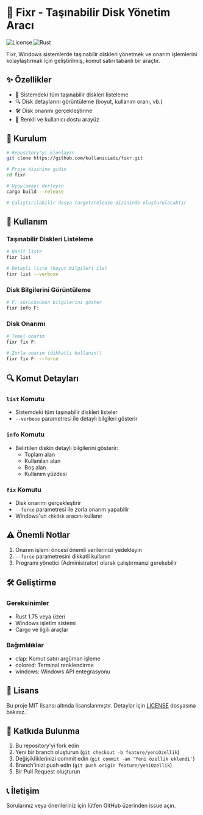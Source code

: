 # 🔧 Fixr - Taşınabilir Disk Yönetim Aracı

![License](https://img.shields.io/badge/license-MIT-blue.svg)
![Rust](https://img.shields.io/badge/rust-1.75%2B-orange.svg)

Fixr, Windows sistemlerde taşınabilir diskleri yönetmek ve onarım işlemlerini kolaylaştırmak için geliştirilmiş, komut satırı tabanlı bir araçtır.

## ✨ Özellikler

- 📝 Sistemdeki tüm taşınabilir diskleri listeleme
- 🔍 Disk detaylarını görüntüleme (boyut, kullanım oranı, vb.)
- 🛠️ Disk onarımı gerçekleştirme
- 🎨 Renkli ve kullanıcı dostu arayüz

## 🚀 Kurulum

```bash
# Repository'yi klonlayın
git clone https://github.com/kullaniciadi/fixr.git

# Proje dizinine gidin
cd fixr

# Uygulamayı derleyin
cargo build --release

# Çalıştırılabilir dosya target/release dizininde oluşturulacaktır
```

## 📖 Kullanım

### Taşınabilir Diskleri Listeleme

```bash
# Basit liste
fixr list

# Detaylı liste (boyut bilgileri ile)
fixr list --verbose
```

### Disk Bilgilerini Görüntüleme

```bash
# F: sürücüsünün bilgilerini göster
fixr info F:
```

### Disk Onarımı

```bash
# Temel onarım
fixr fix F:

# Zorla onarım (dikkatli kullanın!)
fixr fix F: --force
```

## 🔍 Komut Detayları

### `list` Komutu
- Sistemdeki tüm taşınabilir diskleri listeler
- `--verbose` parametresi ile detaylı bilgileri gösterir

### `info` Komutu
- Belirtilen diskin detaylı bilgilerini gösterir:
  - Toplam alan
  - Kullanılan alan
  - Boş alan
  - Kullanım yüzdesi

### `fix` Komutu
- Disk onarımı gerçekleştirir
- `--force` parametresi ile zorla onarım yapabilir
- Windows'un `chkdsk` aracını kullanır

## ⚠️ Önemli Notlar

1. Onarım işlemi öncesi önemli verilerinizi yedekleyin
2. `--force` parametresini dikkatli kullanın
3. Programı yönetici (Administrator) olarak çalıştırmanız gerekebilir

## 🛠️ Geliştirme

### Gereksinimler

- Rust 1.75 veya üzeri
- Windows işletim sistemi
- Cargo ve ilgili araçlar

### Bağımlılıklar

- clap: Komut satırı argüman işleme
- colored: Terminal renklendirme
- windows: Windows API entegrasyonu

## 📝 Lisans

Bu proje MIT lisansı altında lisanslanmıştır. Detaylar için [LICENSE](LICENSE) dosyasına bakınız.

## 🤝 Katkıda Bulunma

1. Bu repository'yi fork edin
2. Yeni bir branch oluşturun (`git checkout -b feature/yeniOzellik`)
3. Değişikliklerinizi commit edin (`git commit -am 'Yeni özellik eklendi'`)
4. Branch'inizi push edin (`git push origin feature/yeniOzellik`)
5. Bir Pull Request oluşturun

## 📞 İletişim

Sorularınız veya önerileriniz için lütfen GitHub üzerinden issue açın.
